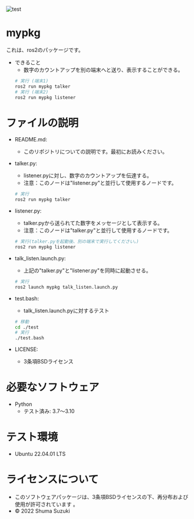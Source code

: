 ![test](https://github.com/melonsuika58/mypkg/actions/workflows/test.yml/badge.svg)

# mypkg
これは、ros2のパッケージです。
* できること
  * 数字のカウントアップを別の端末へと送り、表示することができる。
  ```sh
  # 実行 (端末1)
  ros2 run mypkg talker
  # 実行 (端末2)
  ros2 run mypkg listener
  ```

# ファイルの説明
* README.md:
  * このリポジトリについての説明です。最初にお読みください。
* talker.py:
  * listener.pyに対し、数字のカウントアップを伝達する。
  * 注意：このノードは"listener.py"と並行して使用するノードです。
  ```sh
  # 実行
  ros2 run mypkg talker
  ```
* listener.py:
  * talker.pyから送られてた数字をメッセージとして表示する。
  * 注意：このノードは"talker.py"と並行して使用するノードです。
  ```sh
  # 実行(talker.pyを起動後、別の端末で実行してください。)
  ros2 run mypkg listener
  ```
* talk_listen.launch.py:
  * 上記の"talker.py"と"listener.py"を同時に起動させる。
  ```sh
  # 実行
  ros2 launch mypkg talk_listen.launch.py
  ```
* test.bash:
  * talk_listen.launch.pyに対するテスト
  ```sh
  # 移動
  cd ./test
  # 実行
  ./test.bash
  ```

* LICENSE:
  * 3条項BSDライセンス

# 必要なソフトウェア
* Python
  * テスト済み: 3.7～3.10

# テスト環境
* Ubuntu 22.04.01 LTS

# ライセンスについて
* このソフトウェアパッケージは、3条項BSDライセンスの下、再分布および使用が許可されています
。
* © 2022 Shuma Suzuki
